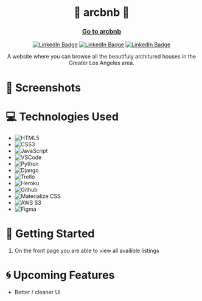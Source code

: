 <div id="description" align="center">

#  🏡 arcbnb 🏡

###  [Go to arcbnb](https://arcbnb.herokuapp.com/)

[![LinkedIn Badge](https://img.shields.io/badge/-@DiegoParanhos14-blue?style=flat&logo=Linkedin&logoColor=black)](https://www.linkedin.com/in/diegoparanhos14/)
[![LinkedIn Badge](https://img.shields.io/badge/-@connorbyram-blue?style=flat&logo=Linkedin&logoColor=black)](https://www.linkedin.com/in/connorbyram/)
[![LinkedIn Badge](https://img.shields.io/badge/-@mjmickd-blue?style=flat&logo=Linkedin&logoColor=black)](https://www.linkedin.com/in/mjmickd/)

 A website where you can browse all the beautifuly architured houses in the Greater Los Angeles area.
</div>

# 🌟 Screenshots


# 💻 Technologies Used
- ![HTML5](https://img.shields.io/badge/-HTML5-05122A?style=flat&logo=html5)
- ![CSS3](https://img.shields.io/badge/-CSS-05122A?style=flat&logo=css3)
- ![JavaScript](https://img.shields.io/badge/-JavaScript-05122A?style=flat&logo=javascript)
- ![VSCode](https://img.shields.io/badge/-VS_Code-05122A?style=flat&logo=visualstudio)
- ![Python](https://img.shields.io/badge/-Python-05122A?style=flat&logo=python)
- ![Django](https://img.shields.io/badge/-Django-05122A?style=flat&logo=django)
- ![Trello](https://img.shields.io/badge/-Trello-05122A?style=flat&logo=trello)
- ![Heroku](https://img.shields.io/badge/-Heroku-05122A?style=flat&logo=heroku)
- ![Github](https://img.shields.io/badge/-GitHub-05122A?style=flat&logo=github)
- ![Materialize CSS](https://img.shields.io/badge/-Materialize_CSS-05122A?style=flat&logo=materialdesign)
- ![AWS S3](https://img.shields.io/badge/-AWS_S3-05122A?style=flat&logo=amazons3)
- ![Figma](https://img.shields.io/badge/Figma-F24E1E?style=for-the-badge&logo=figma&logoColor=white)




# 📝 Getting Started 
1. On the front page you are able to view all availible listings



# 🌀 Upcoming Features
- Better / cleaner UI 